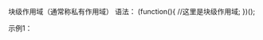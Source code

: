 块级作用域（通常称私有作用域）
语法：
(function(){
	//这里是块级作用域;
})();

示例1：
<!DOCTYPE html>
<html>
    <head>
        <title>Block Scope Example</title>
    </head>
    <body>
        <script type="text/javascript">
        
            function outputNumbers(count){
                for (var i=0; i < count; i++){
                    alert(i);
                }
            
                alert(i);   //count
            }

            outputNumbers(5);
        </script>
     
    </body>
</html>

示例2：
<!DOCTYPE html>
<html>
    <head>
        <title>Block Scope Example</title>
    </head>
    <body>
        <script type="text/javascript">
        
            function outputNumbers(count){
                for (var i=0; i < count; i++){
                    alert(i);
                }
            
                var i;    //variable re-declared
                alert(i);   //count
            }

            outputNumbers(5);
        </script>
     
    </body>
</html>

示例3：
<!DOCTYPE html>
<html>
    <head>
        <title>Block Scope Example</title>
    </head>
    <body>
        <script type="text/javascript">
        
            function outputNumbers(count){
            
                (function () {
                    for (var i=0; i < count; i++){
                        alert(i);
                    }
                })();
                var i;
                alert(i);   //causes an error
            }

            outputNumbers(5);
        </script>
     
    </body>
</html>

